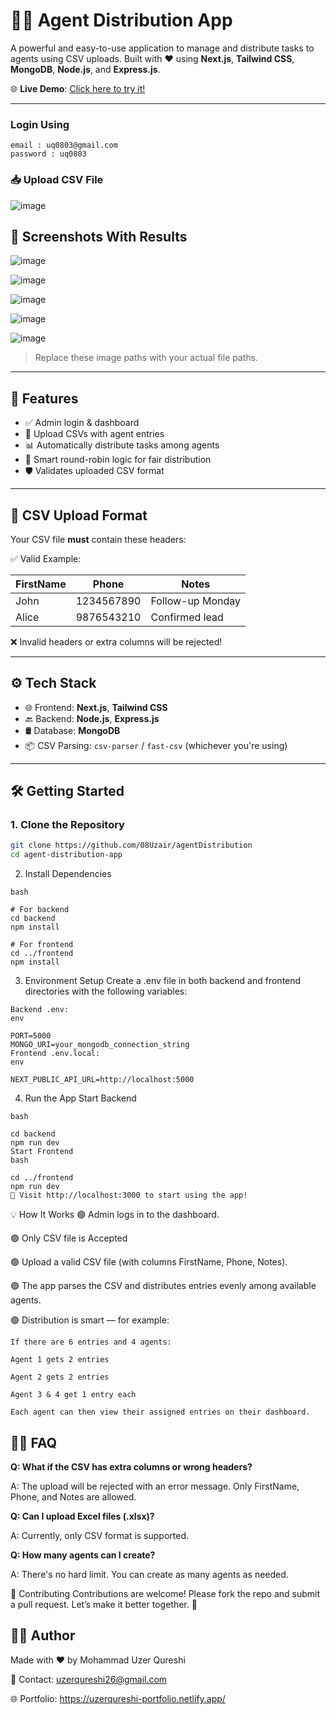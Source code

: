 # 🧑‍💼 Agent Distribution App

A powerful and easy-to-use application to manage and distribute tasks to agents using CSV uploads. Built with ❤️ using **Next.js**, **Tailwind CSS**, **MongoDB**, **Node.js**, and **Express.js**.

🌐 **Live Demo**: [Click here to try it!](https://uzerqureshi-agentdistribution.netlify.app)

---
### Login Using 
```
email : uq0803@gmail.com
password : uq0803
```


### 📥 Upload CSV File

![image](https://github.com/user-attachments/assets/2df1acfb-2ba5-44e3-b63d-67aca72dd265)


## 📸 Screenshots With Results

![image](https://github.com/user-attachments/assets/8e109bd7-5aa4-47d3-a1fb-06dfa4793772)

![image](https://github.com/user-attachments/assets/60337e28-96e4-4b7b-bf1c-4d3fea12731b)

![image](https://github.com/user-attachments/assets/914b88bf-994a-4dd3-8b03-28a2e7c155dc)

![image](https://github.com/user-attachments/assets/26dc80a0-dda4-4d15-bd48-d9c99f1452f8)

![image](https://github.com/user-attachments/assets/eaa7355f-1d63-4ead-85bf-1f6e78ba1cd9)




> Replace these image paths with your actual file paths.

---

## 🚀 Features

- ✅ Admin login & dashboard
- 📁 Upload CSVs with agent entries
- 📊 Automatically distribute tasks among agents
- 🧠 Smart round-robin logic for fair distribution
- 🛡️ Validates uploaded CSV format

---

## 📂 CSV Upload Format

Your CSV file **must** contain these headers:


✅ Valid Example:

| FirstName | Phone      | Notes             |
|-----------|------------|-------------------|
| John      | 1234567890 | Follow-up Monday  |
| Alice     | 9876543210 | Confirmed lead    |

❌ Invalid headers or extra columns will be rejected!

---

## ⚙️ Tech Stack

- 🌐 Frontend: **Next.js**, **Tailwind CSS**
- 🔙 Backend: **Node.js**, **Express.js**
- 🛢️ Database: **MongoDB**
- 📦 CSV Parsing: `csv-parser` / `fast-csv` (whichever you're using)

---

## 🛠️ Getting Started

### 1. Clone the Repository

```bash
git clone https://github.com/08Uzair/agentDistribution
cd agent-distribution-app
```
2. Install Dependencies
```
bash
 
# For backend
cd backend
npm install

# For frontend
cd ../frontend
npm install
```
3. Environment Setup
Create a .env file in both backend and frontend directories with the following variables:
```
Backend .env:
env
 
PORT=5000
MONGO_URI=your_mongodb_connection_string
Frontend .env.local:
env
 
NEXT_PUBLIC_API_URL=http://localhost:5000
```
4. Run the App
Start Backend
```
bash
 
cd backend
npm run dev
Start Frontend
bash
 
cd ../frontend
npm run dev
🎉 Visit http://localhost:3000 to start using the app!
```
💡 How It Works
🟢 Admin logs in to the dashboard.

🟢 Only CSV file is Accepted

🟢 Upload a valid CSV file (with columns FirstName, Phone, Notes).

🟢 The app parses the CSV and distributes entries evenly among available agents.

🟢 Distribution is smart — for example:

    If there are 6 entries and 4 agents:

    Agent 1 gets 2 entries

    Agent 2 gets 2 entries

    Agent 3 & 4 get 1 entry each

    Each agent can then view their assigned entries on their dashboard.

## 🙋‍♂️ FAQ

**Q: What if the CSV has extra columns or wrong headers?**

A: The upload will be rejected with an error message. Only FirstName, Phone, and Notes are allowed.

**Q: Can I upload Excel files (.xlsx)?**

A: Currently, only CSV format is supported.

**Q: How many agents can I create?**

A: There's no hard limit. You can create as many agents as needed.

🤝 Contributing
Contributions are welcome! Please fork the repo and submit a pull request. Let’s make it better together. 🙌

## 🧑‍💻 Author

Made with ❤️ by Mohammad Uzer Qureshi

📧 Contact: uzerqureshi26@gmail.com

🌐 Portfolio: https://uzerqureshi-portfolio.netlify.app/
